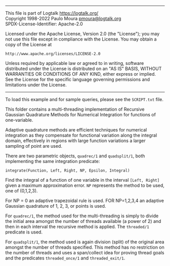 ________________________________________________________________________

This file is part of Logtalk <https://logtalk.org/>  
Copyright 1998-2022 Paulo Moura <pmoura@logtalk.org>  
SPDX-License-Identifier: Apache-2.0

Licensed under the Apache License, Version 2.0 (the "License");
you may not use this file except in compliance with the License.
You may obtain a copy of the License at

    http://www.apache.org/licenses/LICENSE-2.0

Unless required by applicable law or agreed to in writing, software
distributed under the License is distributed on an "AS IS" BASIS,
WITHOUT WARRANTIES OR CONDITIONS OF ANY KIND, either express or implied.
See the License for the specific language governing permissions and
limitations under the License.
________________________________________________________________________


To load this example and for sample queries, please see the `SCRIPT.txt` file.

This folder contains a multi-threading implementation of Recursive Gaussian 
Quadrature Methods for Numerical Integration for functions of one-variable.

Adaptive quadrature methods are efficient techniques for numerical 
integration as they compensate for functional variation along the 
integral domain, effectively in regions with large function variations 
a larger sampling of point are used.

There are two parametric objects, `quadrec/1` and `quadsplit/1`, both
implementing the same integration predicate:

	integrate(Function, Left, Right, NP, Epsilon, Integral)

Find the integral of a function of one variable in the interval `[Left, Right]`
given a maximum approximation error. `NP` represents the method to be used, one
of (0,1,2,3).

For NP = 0 an adaptive trapezoidal rule is used.
FOR NP=1,2,3,4 an adaptive Gaussian quadrature of 1, 2, 3, or points is used.

For `quadrec/1`, the method used for the multi-threading is simply to divide
the initial area amongst the number of threads available (a power of 2) and
then in each interval the recursive method is applied. The `threaded/1`
predicate is used.

For `quadsplit/1`, the method used is again division (split) of the original
area amongst the number of threads specified. This method has no restriction
on the number of threads and uses a span/collect idea for proving thread goals 
and the predicates `threaded_once/1` and `threaded_exit/1`.
